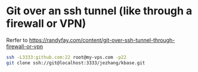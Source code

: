 
Git over an ssh tunnel (like through a firewall or VPN)
=======================================================

Rerfer to <https://randyfay.com/content/git-over-ssh-tunnel-through-firewall-or-vpn>


```sh
ssh -L3333:github.com:22 root@my-vps.com -p22
git clone ssh://git@localhost:3333/jezhang/kbase.git

```
